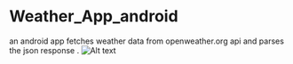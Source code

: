 # Weather_App_android
an android app fetches weather data from openweather.org api and parses the json response .
![Alt text](/relative/path/to/Screenshot_20190521_013846.jpg?raw=true "Optional Title")



